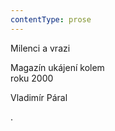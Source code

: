 ```yaml
---
contentType: prose
---
```


Milenci a vrazi

Magazín ukájení kolem  
roku 2000

Vladimír Páral

  

.
